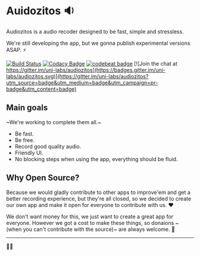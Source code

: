 # Auidozitos 🔉

Audiozitos is a audio recoder designed to be fast, simple and stressless.

We're still developing the app, but we gonna publish experimental versions ASAP. ⚡

[![Build Status](https://travis-ci.com/uni-labs/audiozitos.svg?branch=master)](https://travis-ci.com/uni-labs/audiozitos)
[![Codacy Badge](https://api.codacy.com/project/badge/Grade/928fbe5b41884107a42cc4a507bcba6b)](https://www.codacy.com/app/uni-labs/audiozitos?utm_source=github.com&amp;utm_medium=referral&amp;utm_content=uni-labs/audiozitos&amp;utm_campaign=Badge_Grade)
[![codebeat badge](https://codebeat.co/badges/871ae3be-f31d-4cf6-b212-6bc06d2b6c89)](https://codebeat.co/projects/github-com-uni-labs-audiozitos-master) [![Join the chat at https://gitter.im/uni-labs/audiozitos](https://badges.gitter.im/uni-labs/audiozitos.svg)](https://gitter.im/uni-labs/audiozitos?utm_source=badge&utm_medium=badge&utm_campaign=pr-badge&utm_content=badge)

## Main goals

~We're working to complete them all.~

- Be fast.
- Be free.
- Record good quality audio.
- Friendly UI.
- No blocking steps when using the app, everything should be fluid.

## Why Open Source?

Because we would gladly contribute to other apps to improve'em and get a better recording experience, but they're all closed, so we decided to create our own app and make it open for everyone to contribute with us. ♥

We don't want money for this, we just want to create a great app for everyone. However we got a cost to make these things, so donaions ~(when you can't contribute with the source)~ are always welcome. 🌈

---

🤠🦄
